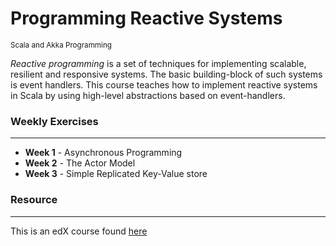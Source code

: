 # Programming Reactive Systems
<small>Scala and Akka Programming</small>

*Reactive programming* is a set of techniques for implementing scalable, resilient and responsive systems. The basic building-block of such systems is event handlers. This course teaches how to implement reactive systems in Scala by using high-level abstractions based on event-handlers.


### Weekly Exercises
------
* **Week 1** - Asynchronous Programming
* **Week 2** - The Actor Model
* **Week 3** - Simple Replicated Key-Value store


### Resource
------
This is an edX course found [here](https://www.edx.org/course/programming-reactive-systems)
